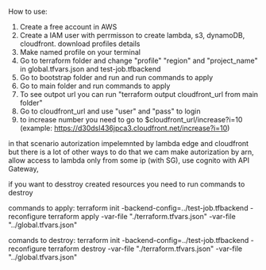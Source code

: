 
How to use:
1) Create a free account in AWS
2) Create a IAM user with perrmisson to create lambda, s3, dynamoDB, cloudfront. download profiles details
3) Make named profile on your terminal
4) Go to terraform folder and change "profile" "region" and "project_name" in global.tfvars.json and test-job.tfbackend
5) Go to bootstrap folder and run and run commands to apply
6) Go to main folder and run commands to apply
7) To see outpot url you can run "terraform output cloudfront_url from main folder" 
8) Go to cloudfront_url and use "user" and "pass" to login 
9) to increase number you need to go to $cloudfront_url/increase?i=10 (example: https://d30dsl436jpca3.cloudfront.net/increase?i=10)

in that scenario autorization impelemnted by lambda edge and cloudfront but there is a lot of other ways to do that we cam make autorization by arn, allow access to lambda only from some ip (with SG), use cognito with API Gateway, 

if you want to desstroy created resources you need to run commands to destroy

commands to apply:
terraform init -backend-config=../test-job.tfbackend -reconfigure
terraform apply -var-file "./terraform.tfvars.json" -var-file "../global.tfvars.json"

comands to destroy:
terraform init -backend-config=../test-job.tfbackend -reconfigure
terraform destroy -var-file "./terraform.tfvars.json" -var-file "../global.tfvars.json"
